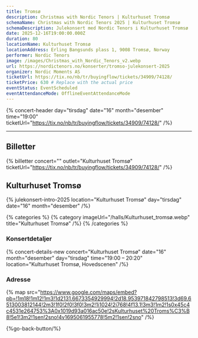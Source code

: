 ```yaml
---
title: Tromsø
description: Christmas with Nordic Tenors | Kulturhuset Tromsø
schemaName: Christmas with Nordic Tenors 2025 | Kulturhuset Tromsø
schemaDescription: Julekonsert med Nordic Tenors i Kulturhuset Tromsø
date: 2025-12-16T19:00:00.000Z
duration: 80
locationName: Kulturhuset Tromsø
locationAddress: Erling Bangsunds plass 1, 9008 Tromsø, Norway
performer: Nordic Tenors
image: /images/Christmas_with_Nordic_Tenors_v2.webp
url: https://nordictenors.no/konserter/tromso-julekonsert-2025
organizer: Nordic Moments AS
ticketUrl: https://tix.no/nb/tr/buyingflow/tickets/34909/74128/
ticketPrice: 630 # Replace with the actual price
eventStatus: EventScheduled
eventAttendanceMode: OfflineEventAttendanceMode
---
```


{% concert-header day="tirsdag" date="16" month="desember" time="19:00" ticketUrl="https://tix.no/nb/tr/buyingflow/tickets/34909/74128/" /%}

---

## Billetter

{% billetter concert="" outlet="Kulturhuset Tromsø" ticketUrl="https://tix.no/nb/tr/buyingflow/tickets/34909/74128/" /%}

## Kulturhuset Tromsø

{% julekonsert-intro-2025 location="Kulturhuset Tromsø" day="tirsdag" date="16" month="desember" /%}

{% categories %}
{% category imageUrl="/halls/Kulturhuset_tromsø.webp" title="Kulturhuset Tromsø" /%}
{% /categories %}

### Konsertdetaljer

{% concert-details-new concert="Kulturhuset Tromsø" date="16" month="desember" day="tirsdag" time="19:00 – 20:20" location="Kulturhuset Tromsø, Hovedscenen" /%}

### Adresse

{% map src="https://www.google.com/maps/embed?pb=!1m18!1m12!1m3!1d2131.6673354929994!2d18.953971842798513!3d69.6513003812144!2m3!1f0!2f0!3f0!3m2!1i1024!2i768!4f13.1!3m3!1m2!1s0x45c4c4531e264753%3A0x1019d93a016ac50e!2sKulturhuset%20Troms%C3%B8!5e1!3m2!1sen!2sno!4v1695061955778!5m2!1sen!2sno" /%}

{%go-back-button/%}
